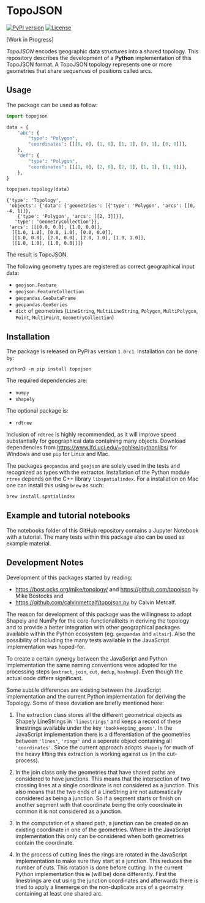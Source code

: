 # TopoJSON

[![PyPI version](https://img.shields.io/pypi/v/topojson.svg)](https://pypi.org/project/topojson)
[![License](https://img.shields.io/badge/License-BSD%203--Clause-blue.svg)](https://opensource.org/licenses/BSD-3-Clause)

[Work in Progress]

*TopoJSON* encodes geographic data structures into a shared topology. This repository describes the development of a **Python** implementation of this TopoJSON format. A TopoJSON topology represents one or more geometries that share sequences of positions called arcs. 


## Usage

The package can be used as follow:

```python
import topojson

data = {
    "abc": {
        "type": "Polygon",
        "coordinates": [[[0, 0], [1, 0], [1, 1], [0, 1], [0, 0]]],
    },
    "def": {
        "type": "Polygon",
        "coordinates": [[[1, 0], [2, 0], [2, 1], [1, 1], [1, 0]]],
    },
}

topojson.topology(data)
```

    {'type': 'Topology',
     'objects': {'data': {'geometries': [{'type': 'Polygon', 'arcs': [[0, -4, 1]]},
        {'type': 'Polygon', 'arcs': [[2, 3]]}],
       'type': 'GeometryCollection'}},
     'arcs': [[[0.0, 0.0], [1.0, 0.0]],
      [[1.0, 1.0], [0.0, 1.0], [0.0, 0.0]],
      [[1.0, 0.0], [2.0, 0.0], [2.0, 1.0], [1.0, 1.0]],
      [[1.0, 1.0], [1.0, 0.0]]]}


The result is TopoJSON. 

The following geometry types are registered as correct geographical input data:
- `geojson.Feature`
- `geojson.FeatureCollection`
- `geopandas.GeoDataFrame`
- `geopandas.GeoSeries`
- `dict` of geometries (`LineString`, `MultiLineString`, `Polygon`, `MultiPolygon`, `Point`, `MultiPoint`, `GeometryCollection`)


## Installation

The package is released on PyPi as version `1.0rc1`. Installation can be done by:

`python3 -m pip install topojson`

The required dependencies are:

- `numpy`
- `shapely`

The optional package is:

- `rdtree`

Inclusion of `rdtree` is highly recommended, as it will improve speed substantially for geographical data containing many objects. Download dependencies from https://www.lfd.uci.edu/~gohlke/pythonlibs/ for Windows and use `pip` for Linux and Mac.

The packages `geopandas` and `geojson` are solely used in the tests and recognized as types with the extractor. Installation of the Python module `rtree` depends on the C++ library `libspatialindex`. For a installation on Mac one can install this using `brew` as such:

```bash
brew install spatialindex
```

## Example and tutorial notebooks

The notebooks folder of this GitHub repository contains a Jupyter Notebook with a tutorial. The many tests within this package also can be used as example material.

## Development Notes

Development of this packages started by reading:
- https://bost.ocks.org/mike/topology/ and https://github.com/topojson by Mike Bostocks and
- https://github.com/calvinmetcalf/topojson.py by Calvin Metcalf.

The reason for development of this package was the willingness to adopt Shapely and NumPy for the core-functionaliteits in deriving the topology and to provide a better integration with other geographical packages available within the Python ecosystem (eg. `geopandas` and `altair`). Also the possibility of including the many tests available in the JavaScript implementation was hoped-for.

To create a certain synergy between the JavaScript and Python implementation the same naming conventions were adopted for the processing steps (`extract`, `join`, `cut`, `dedup`, `hashmap`). Even though the actual code differs significant.

Some subtile differences are existing between the JavaScript implementation and the current Python implementation for deriving the Topology. Some of these deviation are briefly mentioned here:

1. The extraction class stores all the different geometrical objects as Shapely LineStrings in `'linestrings'` and keeps a record of these linestrings available under the key `'bookkeeping_geoms'`. In the JavaScript implementation there is a differentiation of the geometries between `'lines'`, `'rings'` and a seperate object containing all `'coordinates'`. Since the current approach adopts `shapely` for much of the heavy lifting this extraction is working against us (in the cut-process).

2. In the join class only the geometries that have shared paths are considered to have junctions. This means that the intersection of two crossing lines at a single coordinate is not considered as a junction. This also means that the two ends of a LineString are not automatically considered as being a junction. So if a segment starts or finish on another segment with that coordinate being the only coordinate in common it is not considered as a junction.

3. In the computation of a shared path, a junction can be created on an existing coordinate in one of the geometries. Where in the JavaScript implementation this only can be considered when both geometries contain the coordinate. 

4. In the process of cutting lines the rings are rotated in the JavaScript implementation to make sure they start at a junction. This reduces the number of cuts. This rotation is done before cutting. In the current Python implementation this ~~is~~ (will be) done differently. First the linestrings are cut using the junction coordinates and afterwards there is tried to apply a linemerge on the non-duplicate arcs of a geometry containing at least one shared arc.
